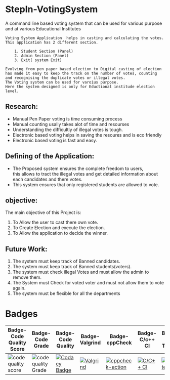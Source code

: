 # StepIn-VotingSystem
A command line based voting system that can be used for various purpose and at various Educational Institutes<br/>

    Voting System Application  helps in casting and calculating the votes. This application has 2 different section.
    
        1. Student Section (Panel)
        2. Admin Section (Panel)
        3. Exit( system Exit)
   
    Evolving from pen paper based election to Digital casting of election has made it easy to keep the track on the number of votes, counting and recognising the duplicate votes or illegal votes.
    The Voting system can be used for varoius purpose.
    Here the system designed is only for Eductional institude election level.



## Research:
- Manual Pen Paper voting is time consuming process
- Manual counting usally takes alot of time and resourses
- Understanding the difficultly of illegal votes is tough.
- Electronic based voting helps in saving the resoures and is eco friendly
- Electronic based voting is fast and easy.

## Defining of the Application:
- The Proposed system ensures the complete freedom to users,<br> this allows to tract the illegal votes and get detailed information about  each candidates and there votes.<br>
-  This system ensures that only registered students are allowed to vote.
    
## objective:
  The main objective of this Project is:
  1. To Allow the user to cast there own vote.
  2. To Create Election and execute the election.
  3. To Allow the application to decide the winner.  

##  Future Work:
1. The system must keep track of Banned candidates.
2. The system must keep track of Banned students(voters).
3. The system must check illegal Votes and must allow the admin to remove them.
4. The System must Check for voted voter and must not allow them to vote again.
5. The system must be flexible for all the departments
   
# Badges
|Badge-Code Quality Score|Badge-Code Grade|Badge-Code Quality|Badge-Valgrind|Badge-cppCheck|Badge-C/c++ CI|Badge-Unit Testing| Badge-Git nspector |
|------------------------|----------------|------------------|--------------|---------------|--------------|-----------------|--------------|
|![code quality score](https://www.code-inspector.com/project/27493/score/svg) | ![code quality Grade](https://www.code-inspector.com/project/27493/status/svg) |[![Codacy Badge](https://app.codacy.com/project/badge/Grade/ead6b75e009e4844b14c69d66b78e073)](https://www.codacy.com/gh/sinopeSA/StepIn-VotingSystem/dashboard?utm_source=github.com&amp;utm_medium=referral&amp;utm_content=sinopeSA/StepIn-VotingSystem&amp;utm_campaign=Badge_Grade) | [![Valgrind](https://github.com/sinopeSA/StepIn-VotingSystem/actions/workflows/Valgrind.yml/badge.svg)](https://github.com/sinopeSA/StepIn-VotingSystem/actions/workflows/Valgrind.yml) | [![cppcheck-action](https://github.com/sinopeSA/StepIn-VotingSystem/actions/workflows/cppcheck.yml/badge.svg)](https://github.com/sinopeSA/StepIn-VotingSystem/actions/workflows/cppcheck.yml) | [![C/C++ CI](https://github.com/sinopeSA/StepIn-VotingSystem/actions/workflows/c-build.yml/badge.svg)](https://github.com/sinopeSA/StepIn-VotingSystem/actions/workflows/c-build.yml) |[![Unit testing](https://github.com/sinopeSA/StepIn-VotingSystem/actions/workflows/unittest.yml/badge.svg)](https://github.com/sinopeSA/StepIn-VotingSystem/actions/workflows/unittest.yml) | [![GitInspector](https://github.com/sinopeSA/StepIn-VotingSystem/actions/workflows/gitinspector.yml/badge.svg)](https://github.com/sinopeSA/StepIn-VotingSystem/actions/workflows/gitinspector.yml) |



 

